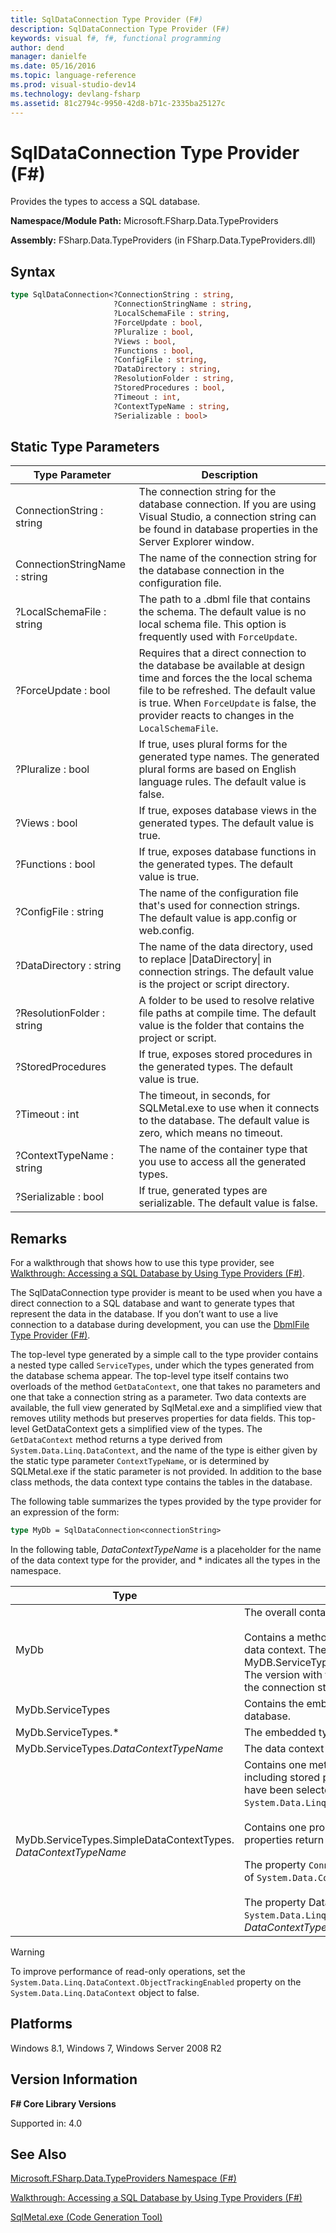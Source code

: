 ```yaml
---
title: SqlDataConnection Type Provider (F#)
description: SqlDataConnection Type Provider (F#)
keywords: visual f#, f#, functional programming
author: dend
manager: danielfe
ms.date: 05/16/2016
ms.topic: language-reference
ms.prod: visual-studio-dev14
ms.technology: devlang-fsharp
ms.assetid: 81c2794c-9950-42d8-b71c-2335ba25127c 
---
```


# SqlDataConnection Type Provider (F#)

Provides the types to access a SQL database.

**Namespace/Module Path:** Microsoft.FSharp.Data.TypeProviders

**Assembly:** FSharp.Data.TypeProviders (in FSharp.Data.TypeProviders.dll)


## Syntax

```fsharp
type SqlDataConnection<?ConnectionString : string,
                       ?ConnectionStringName : string,
                       ?LocalSchemaFile : string,
                       ?ForceUpdate : bool,
                       ?Pluralize : bool,
                       ?Views : bool,
                       ?Functions : bool,
                       ?ConfigFile : string,
                       ?DataDirectory : string,
                       ?ResolutionFolder : string,
                       ?StoredProcedures : bool,
                       ?Timeout : int,
                       ?ContextTypeName : string,
                       ?Serializable : bool>
```

## Static Type Parameters


|Type Parameter|Description|
|--------------|-----------|
|ConnectionString : string|The connection string for the database connection. If you are using Visual Studio, a connection string can be found in database properties in the Server Explorer window.|
|ConnectionStringName : string|The name of the connection string for the database connection in the configuration file.|
|?LocalSchemaFile : string|The path to a .dbml file that contains the schema. The default value is no local schema file. This option is frequently used with `ForceUpdate`.|
|?ForceUpdate : bool|Requires that a direct connection to the database be available at design time and forces the the local schema file to be refreshed. The default value is true. When `ForceUpdate` is false, the provider reacts to changes in the `LocalSchemaFile`.|
|?Pluralize : bool|If true, uses plural forms for the generated type names. The generated plural forms are based on English language rules. The default value is false.|
|?Views : bool|If true, exposes database views in the generated types. The default value is true.|
|?Functions : bool|If true, exposes database functions in the generated types. The default value is true.|
|?ConfigFile : string|The name of the configuration file that's used for connection strings. The default value is app.config or web.config.|
|?DataDirectory : string|The name of the data directory, used to replace &#124;DataDirectory&#124; in connection strings. The default value is the project or script directory.|
|?ResolutionFolder : string|A folder to be used to resolve relative file paths at compile time. The default value is the folder that contains the project or script.|
|?StoredProcedures|If true, exposes stored procedures in the generated types. The default value is true.|
|?Timeout : int|The timeout, in seconds, for SQLMetal.exe to use when it connects to the database. The default value is zero, which means no timeout.|
|?ContextTypeName : string|The name of the container type that you use to access all the generated types.|
|?Serializable : bool|If true, generated types are serializable. The default value is false.|

## Remarks
For a walkthrough that shows how to use this type provider, see [Walkthrough: Accessing a SQL Database by Using Type Providers &#40;F&#35;&#41;](Walkthrough-Accessing-a-SQL-Database-by-Using-Type-Providers-%5BFSharp%5D.md).

The SqlDataConnection type provider is meant to be used when you have a direct connection to a SQL database and want to generate types that represent the data in the database. If you don’t want to use a live connection to a database during development, you can use the [DbmlFile Type Provider &#40;F&#35;&#41;](DbmlFile-Type-Provider-%5BFSharp%5D.md).

The top-level type generated by a simple call to the type provider contains a nested type called `ServiceTypes`, under which the types generated from the database schema appear. The top-level type itself contains two overloads of the method `GetDataContext`, one that takes no parameters and one that take a connection string as a parameter. Two data contexts are available, the full view generated by SqlMetal.exe and a simplified view that removes utility methods but preserves properties for data fields. This top-level GetDataContext gets a simplified view of the types. The `GetDataContext` method returns a type derived from `System.Data.Linq.DataContext`, and the name of the type is either given by the static type parameter `ContextTypeName`, or is determined by SQLMetal.exe if the static parameter is not provided. In addition to the base class methods, the data context type contains the tables in the database.

The following table summarizes the types provided by the type provider for an expression of the form:

```fsharp
type MyDb = SqlDataConnection<connectionString>
```

In the following table, *DataContextTypeName* is a placeholder for the name of the data context type for the provider, and &#42; indicates all the types in the namespace.


|Type|Description|
|----|-----------|
|MyDb|The overall container type.<br /><br />Contains a method `GetDataContext` that returns a simplified view of the data context. The method returns a new instance of MyDB.ServiceTypes.SimpleDataContextTypes.*DataContextTypeName*. The version with the connectionString parameter may be used when the connection string is determined at runtime.|
|MyDb.ServiceTypes|Contains the embedded full types and simplified types for the database.|
|MyDb.ServiceTypes.&#42;|The embedded types generated by SqlMetal.exe.|
|MyDb.ServiceTypes.*DataContextTypeName*|The data context type, inherited from `System.Data.Linq.DataContext`.|
|MyDb.ServiceTypes.SimpleDataContextTypes. *DataContextTypeName*|Contains one method for each method on the full context type, including stored procedures and functions, if the options for these have been selected. The methods return `System.Data.Linq.ISingleResult`.<br /><br />Contains one property for each property of the full context type. The properties return `System.Data.Linq.Table`.<br /><br />The property `Connection` gets the database connection as an instance of `System.Data.Common.DbConnection`.<br /><br />The property DataContext gets the full data context, of type `System.Data.Linq.DataContext`. This is the base type of the *DataContextTypeName* type generated by the type provider.|

>[!WARNING]
To improve performance of read-only operations, set the `System.Data.Linq.DataContext.ObjectTrackingEnabled` property on the `System.Data.Linq.DataContext` object to false.

## Platforms
Windows 8.1, Windows 7, Windows Server 2008 R2


## Version Information
**F# Core Library Versions**

Supported in: 4.0

## See Also
[Microsoft.FSharp.Data.TypeProviders Namespace &#40;F&#35;&#41;](Microsoft.FSharp.Data.TypeProviders-Namespace-%5BFSharp%5D.md)

[Walkthrough: Accessing a SQL Database by Using Type Providers &#40;F&#35;&#41;](Walkthrough-Accessing-a-SQL-Database-by-Using-Type-Providers-%5BFSharp%5D.md)

[SqlMetal.exe &#40;Code Generation Tool&#41;](https://msdn.microsoft.com/library/bb386987)